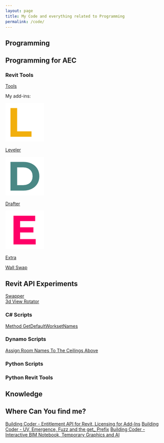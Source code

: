 ```yaml
---
layout: page
title: My Code and everything related to Programming
permalink: /code/
---
```



## Programming

## Programming for AEC

### Revit Tools

[Tools](https://w7k.pl/tools/)  

My add-ins: 
  
<p><a href="https://w7k.pl/tools/leveler/"><img src="/images/Logos/Leveler_Icon.png" style="width:120px;height:120px;"></a></p>  
<p><a href="https://w7k.pl/tools/leveler/">Leveler</a></p>  
  
<p><a href="https://w7k.pl/tools/drafter/"><img src="/images/Logos/Drafter_Icon.png" style="width:120px;height:120px;"></a></p>  
<p><a href="https://w7k.pl/tools/drafter/">Drafter</a></p>  
  
<p><a href="https://w7k.pl/tools/extra/"><img src="/images/Logos/Extra_Icon.png" style="width:120px;height:120px;"></a></p>  
<p><a href="https://w7k.pl/tools/extra/">Extra</a></p>  

[Wall Swap](https://w7k.pl/tools/wallswap/)  

## Revit API Experiments 

[Swapper](https://w7k.pl/ExperimentSwapper//)  
[3d View Rotator](https://w7k.pl/CSharp-GetDefaultWorksetNames/)  

### C# Scripts

[Method GetDefaultWorksetNames](https://w7k.pl/CSharp-GetDefaultWorksetNames/)  

### Dynamo Scripts

[Assign Room Names To The Ceilings Above](https://w7k.pl/DynamoScript-AssignRoomToCeiling/)

### Python Scripts

### Python Revit Tools

## Knowledge 

## Where Can You find me?  

[Building Coder - Entitlement API for Revit, Licensing for Add-Ins](https://thebuildingcoder.typepad.com/blog/2024/06/entitlement-api-for-revit-licensing-for-add-ins.html)
[Building Coder - UV, Emergence, Fuzz and the get_ Prefix](https://thebuildingcoder.typepad.com/blog/2023/03/uv-emergence-fuzz-and-the-get_-prefix.html)
[Building Coder - Interactive BIM Notebook, Temporary Graphics and AI](https://thebuildingcoder.typepad.com/blog/2024/02/interactive-bim-notebook-temporary-graphics-and-ai.html)
